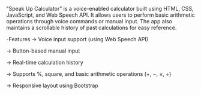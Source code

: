 
"Speak Up Calculator" is a voice-enabled calculator built using HTML, CSS, JavaScript, and Web Speech API. It allows users to perform basic arithmetic operations through voice commands or manual input. The app also maintains a scrollable history of past calculations for easy reference.

-Features
  -> Voice input support (using Web Speech API)

  -> Button-based manual input

  -> Real-time calculation history

  -> Supports %, square, and basic arithmetic operations (+, −, ×, ÷)

  -> Responsive layout using Bootstrap
